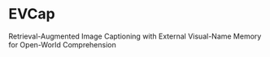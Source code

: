 # EVCap
Retrieval-Augmented Image Captioning with External Visual-Name Memory for Open-World Comprehension
